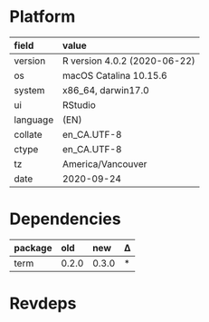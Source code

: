 # Platform

|field    |value                        |
|:--------|:----------------------------|
|version  |R version 4.0.2 (2020-06-22) |
|os       |macOS Catalina 10.15.6       |
|system   |x86_64, darwin17.0           |
|ui       |RStudio                      |
|language |(EN)                         |
|collate  |en_CA.UTF-8                  |
|ctype    |en_CA.UTF-8                  |
|tz       |America/Vancouver            |
|date     |2020-09-24                   |

# Dependencies

|package |old   |new   |Δ  |
|:-------|:-----|:-----|:--|
|term    |0.2.0 |0.3.0 |*  |

# Revdeps

